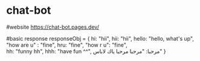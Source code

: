 # chat-bot

#website
https://chat-bot.pages.dev/

#basic response
responseObj = {
    hi: "hii",
    hii: "hii",
    hello: "hello, what's up",
    "how are u" : "fine",
    hru: "fine",
    "how r u": "fine",    
    hh: "funny hh",
    hhh: "have fun ^^",
    مرحبا: "مرحبا مرحبا ياك لاباس"
}